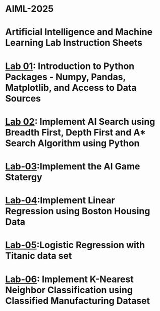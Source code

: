# AIML-2025
# Artificial Intelligence and Machine Learning Lab Instruction Sheets
# [Lab 01](https://colab.research.google.com/drive/1oGZWKRLJuygbgsDIj4mC5dRstiJc5ADy): Introduction to Python Packages - Numpy, Pandas, Matplotlib, and Access to Data Sources
# [Lab 02](https://colab.research.google.com/drive/1fL7pvFSxniKwy6f9m0lpZ_OSYIBKJxuC#scrollTo=Z_G1ObZoyBJY): Implement AI Search using Breadth First, Depth First and A* Search Algorithm using Python
# [Lab-03](https://colab.research.google.com/drive/1e79I3phcMcUCYttOkqR3JSGxwLDucoqu#scrollTo=bqYtoaujf6Ba):Implement the AI Game Statergy
# [Lab-04](https://colab.research.google.com/drive/1yjGSMR0wIXtVygLDlVs86ytG0k-FQk-m#scrollTo=PYlOOPq7K2lY):Implement Linear Regression using Boston Housing Data
# [Lab-05](https://colab.research.google.com/drive/1ckQczk-P6iQiG66xHguQr68MA2ENlI5x#scrollTo=Zzs-MjbtGAeW):Logistic Regression with Titanic data set
# [Lab-06](https://colab.research.google.com/drive/19Q4EClNkMBhzMdW_GCChoXe7ZZTOzh5Y#scrollTo=oAAQ3H0tLqEG&uniqifier=1): Implement K-Nearest Neighbor Classification using Classified Manufacturing Dataset
